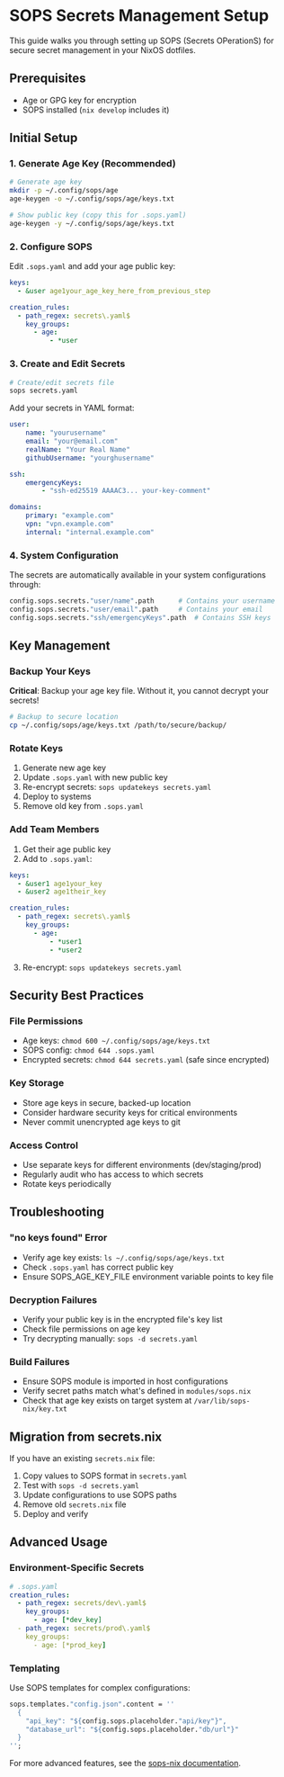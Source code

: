 # SOPS Secrets Management Setup

This guide walks you through setting up SOPS (Secrets OPerationS) for secure secret management in your NixOS dotfiles.

## Prerequisites

- Age or GPG key for encryption
- SOPS installed (`nix develop` includes it)

## Initial Setup

### 1. Generate Age Key (Recommended)

```bash
# Generate age key
mkdir -p ~/.config/sops/age
age-keygen -o ~/.config/sops/age/keys.txt

# Show public key (copy this for .sops.yaml)
age-keygen -y ~/.config/sops/age/keys.txt
```

### 2. Configure SOPS

Edit `.sops.yaml` and add your age public key:

```yaml
keys:
  - &user age1your_age_key_here_from_previous_step

creation_rules:
  - path_regex: secrets\.yaml$
    key_groups:
      - age:
          - *user
```

### 3. Create and Edit Secrets

```bash
# Create/edit secrets file
sops secrets.yaml
```

Add your secrets in YAML format:
```yaml
user:
    name: "yourusername"
    email: "your@email.com"
    realName: "Your Real Name"
    githubUsername: "yourghusername"

ssh:
    emergencyKeys:
        - "ssh-ed25519 AAAAC3... your-key-comment"

domains:
    primary: "example.com"
    vpn: "vpn.example.com"
    internal: "internal.example.com"
```

### 4. System Configuration

The secrets are automatically available in your system configurations through:

```nix
config.sops.secrets."user/name".path      # Contains your username
config.sops.secrets."user/email".path     # Contains your email
config.sops.secrets."ssh/emergencyKeys".path  # Contains SSH keys
```

## Key Management

### Backup Your Keys

**Critical**: Backup your age key file. Without it, you cannot decrypt your secrets!

```bash
# Backup to secure location
cp ~/.config/sops/age/keys.txt /path/to/secure/backup/
```

### Rotate Keys

1. Generate new age key
2. Update `.sops.yaml` with new public key
3. Re-encrypt secrets: `sops updatekeys secrets.yaml`
4. Deploy to systems
5. Remove old key from `.sops.yaml`

### Add Team Members

1. Get their age public key
2. Add to `.sops.yaml`:
```yaml
keys:
  - &user1 age1your_key
  - &user2 age1their_key

creation_rules:
  - path_regex: secrets\.yaml$
    key_groups:
      - age:
          - *user1
          - *user2
```
3. Re-encrypt: `sops updatekeys secrets.yaml`

## Security Best Practices

### File Permissions
- Age keys: `chmod 600 ~/.config/sops/age/keys.txt`
- SOPS config: `chmod 644 .sops.yaml`
- Encrypted secrets: `chmod 644 secrets.yaml` (safe since encrypted)

### Key Storage
- Store age keys in secure, backed-up location
- Consider hardware security keys for critical environments
- Never commit unencrypted age keys to git

### Access Control
- Use separate keys for different environments (dev/staging/prod)
- Regularly audit who has access to which secrets
- Rotate keys periodically

## Troubleshooting

### "no keys found" Error
- Verify age key exists: `ls ~/.config/sops/age/keys.txt`
- Check `.sops.yaml` has correct public key
- Ensure SOPS_AGE_KEY_FILE environment variable points to key file

### Decryption Failures
- Verify your public key is in the encrypted file's key list
- Check file permissions on age key
- Try decrypting manually: `sops -d secrets.yaml`

### Build Failures
- Ensure SOPS module is imported in host configurations
- Verify secret paths match what's defined in `modules/sops.nix`
- Check that age key exists on target system at `/var/lib/sops-nix/key.txt`

## Migration from secrets.nix

If you have an existing `secrets.nix` file:

1. Copy values to SOPS format in `secrets.yaml`
2. Test with `sops -d secrets.yaml`
3. Update configurations to use SOPS paths
4. Remove old `secrets.nix` file
5. Deploy and verify

## Advanced Usage

### Environment-Specific Secrets
```yaml
# .sops.yaml
creation_rules:
  - path_regex: secrets/dev\.yaml$
    key_groups:
      - age: [*dev_key]
  - path_regex: secrets/prod\.yaml$
    key_groups:
      - age: [*prod_key]
```

### Templating
Use SOPS templates for complex configurations:
```nix
sops.templates."config.json".content = ''
  {
    "api_key": "${config.sops.placeholder."api/key"}",
    "database_url": "${config.sops.placeholder."db/url"}"
  }
'';
```

For more advanced features, see the [sops-nix documentation](https://github.com/Mic92/sops-nix).